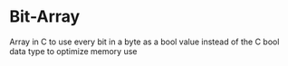 # Bit-Array
Array in C to use every bit in a byte as a bool value instead of the C bool data type to optimize memory use
